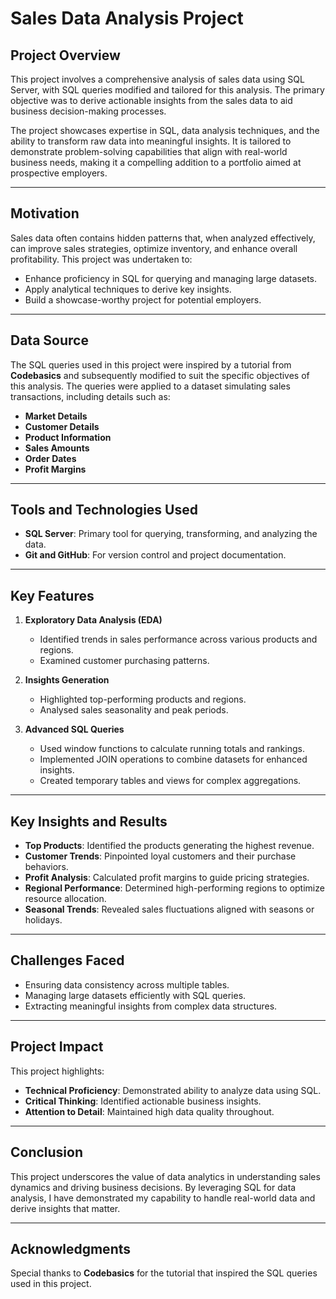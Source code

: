# Sales Data Analysis Project

## Project Overview
This project involves a comprehensive analysis of sales data using SQL Server, with SQL queries modified and tailored for this analysis. The primary objective was to derive actionable insights from the sales data to aid business decision-making processes.

The project showcases expertise in SQL, data analysis techniques, and the ability to transform raw data into meaningful insights. It is tailored to demonstrate problem-solving capabilities that align with real-world business needs, making it a compelling addition to a portfolio aimed at prospective employers.

---

## Motivation
Sales data often contains hidden patterns that, when analyzed effectively, can improve sales strategies, optimize inventory, and enhance overall profitability. This project was undertaken to:

- Enhance proficiency in SQL for querying and managing large datasets.
- Apply analytical techniques to derive key insights.
- Build a showcase-worthy project for potential employers.

---

## Data Source

The SQL queries used in this project were inspired by a tutorial from **Codebasics** and subsequently modified to suit the specific objectives of this analysis. The queries were applied to a dataset simulating sales transactions, including details such as:

- **Market Details**
- **Customer Details**
- **Product Information**
- **Sales Amounts**
- **Order Dates**
- **Profit Margins**

---

## Tools and Technologies Used

- **SQL Server**: Primary tool for querying, transforming, and analyzing the data.
- **Git and GitHub**: For version control and project documentation.

---

## Key Features

1. **Exploratory Data Analysis (EDA)**
   - Identified trends in sales performance across various products and regions.
   - Examined customer purchasing patterns.

2. **Insights Generation**
   - Highlighted top-performing products and regions.
   - Analysed sales seasonality and peak periods.

3. **Advanced SQL Queries**
   - Used window functions to calculate running totals and rankings.
   - Implemented JOIN operations to combine datasets for enhanced insights.
   - Created temporary tables and views for complex aggregations.

---

## Key Insights and Results

- **Top Products**: Identified the products generating the highest revenue.
- **Customer Trends**: Pinpointed loyal customers and their purchase behaviors.
- **Profit Analysis**: Calculated profit margins to guide pricing strategies.
- **Regional Performance**: Determined high-performing regions to optimize resource allocation.
- **Seasonal Trends**: Revealed sales fluctuations aligned with seasons or holidays.

---

## Challenges Faced

- Ensuring data consistency across multiple tables.
- Managing large datasets efficiently with SQL queries.
- Extracting meaningful insights from complex data structures.

---

## Project Impact

This project highlights:

- **Technical Proficiency**: Demonstrated ability to analyze data using SQL.
- **Critical Thinking**: Identified actionable business insights.
- **Attention to Detail**: Maintained high data quality throughout.

---

## Conclusion

This project underscores the value of data analytics in understanding sales dynamics and driving business decisions. By leveraging SQL for data analysis, I have demonstrated my capability to handle real-world data and derive insights that matter.

---

## Acknowledgments

Special thanks to **Codebasics** for the tutorial that inspired the SQL queries used in this project.
